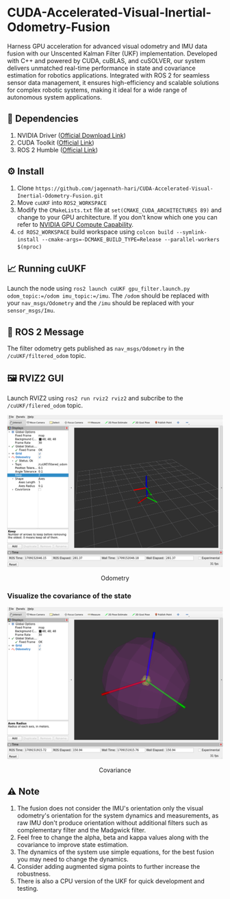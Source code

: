 # CUDA-Accelerated-Visual-Inertial-Odometry-Fusion
Harness GPU acceleration for advanced visual odometry and IMU data fusion with our Unscented Kalman Filter (UKF) implementation. Developed with C++ and powered by CUDA, cuBLAS, and cuSOLVER, our system delivers unmatched real-time performance in state and covariance estimation for robotics applications. Integrated with ROS 2 for seamless sensor data management, it ensures high-efficiency and scalable solutions for complex robotic systems, making it ideal for a wide range of autonomous system applications.

## 🏁 Dependencies
1) NVIDIA Driver ([Official Download Link](https://www.nvidia.com/download/index.aspx))
2) CUDA Toolkit ([Official Link](https://developer.nvidia.com/cuda-downloads))
3) ROS 2 Humble ([Official Link](https://docs.ros.org/en/humble/Installation.html))

## ⚙️ Install
1) Clone `https://github.com/jagennath-hari/CUDA-Accelerated-Visual-Inertial-Odometry-Fusion.git`
2) Move `cuUKF` into `ROS2_WORKSPACE`
3) Modify the `CMakeLists.txt` file at `set(CMAKE_CUDA_ARCHITECTURES 89)` and change to your GPU architecture. If you don't know which one you can refer to [NVIDIA GPU Compute Capability](https://developer.nvidia.com/cuda-gpus#compute).
4) `cd ROS2_WORKSPACE` build workspace using `colcon build --symlink-install --cmake-args=-DCMAKE_BUILD_TYPE=Release --parallel-workers $(nproc)`

## 📈 Running cuUKF
Launch the node using `ros2 launch cuUKF gpu_filter.launch.py odom_topic:=/odom imu_topic:=/imu`.
The `/odom` should be replaced with your `nav_msgs/Odometry` and the `/imu` should be replaced with your `sensor_msgs/Imu`.

## 💬 ROS 2 Message
The filter odometry gets published as `nav_msgs/Odometry` in the `/cuUKF/filtered_odom` topic.

## 🖼️ RVIZ2 GUI
Launch RVIZ2 using `ros2 run rviz2 rviz2` and subcribe to the `/cuUKF/filered_odom` topic.

<div align="center">
    <img src="assets/Odometry.png" alt="Odometry" width="800"/>
    <p>Odometry</p>
</div>

### Visualize the covariance of the state

<div align="center">
    <img src="assets/Covarince.png" alt="Covariance" width="800"/>
    <p>Covariance</p>
</div>

## ⚠️ Note
1) The fusion does not consider the IMU's orientation only the visual odometry's orientation for the system dynamics and measurements, as raw IMU don't produce orientation without additional filters such as complementary filter and the Madgwick filter.
2) Feel free to change the alpha, beta and kappa values along with the covariance to improve state estimation.
3) The dynamics of the system use simple equations, for the best fusion you may need to change the dynamics.
4) Consider adding augmented sigma points to further increase the robustness.  
5) There is also a CPU version of the UKF for quick development and testing.
